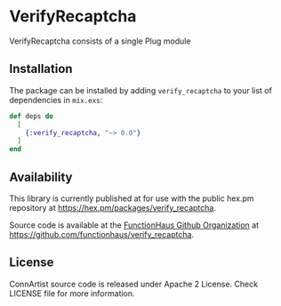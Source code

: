 # VerifyRecaptcha

VerifyRecaptcha consists of a single Plug module

## Installation

The package can be installed by adding `verify_recaptcha` to your list of
dependencies in `mix.exs`:

```elixir
def deps do
  [
    {:verify_recaptcha, "~> 0.0"}
  ]
end
```

## Availability

This library is currently published at for use with the public hex.pm
repository at https://hex.pm/packages/verify_recaptcha.

Source code is available at the [FunctionHaus Github Organization](
https://github.com/functionhaus) at
https://github.com/functionhaus/verify_recaptcha.

## License

ConnArtist source code is released under Apache 2 License.
Check LICENSE file for more information.
